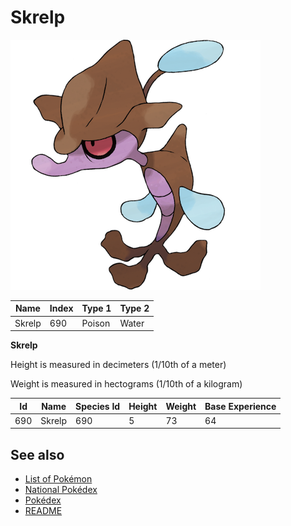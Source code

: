 # Skrelp


![Skrelp](images/690.png)

| **Name** | **Index** | **Type 1** | **Type 2** |
|----|----|----|----|
| Skrelp | 690 | Poison | Water  |

**Skrelp** 


Height is measured in decimeters (1/10th of a meter)

Weight is measured in hectograms (1/10th of a kilogram)

| **Id** | **Name** | **Species Id** | **Height** | **Weight** | **Base Experience** |
|--------|----------|----------------|------------|------------|---------------------|
| 690 | Skrelp | 690 | 5 | 73 | 64 |


## See also

- [List of Pokémon](../pokemon.md)
- [National Pokédex](../national_pokedex.md)
- [Pokédex](../pokedex.md)
- [README](../README.md)
